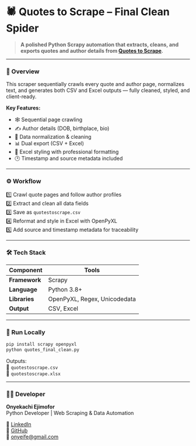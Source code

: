 # 🕷️ Quotes to Scrape – Final Clean Spider  

> **A polished Python Scrapy automation that extracts, cleans, and exports quotes and author details from [Quotes to Scrape](http://quotes.toscrape.com).**  

---

### 🌟 Overview  
This scraper sequentially crawls every quote and author page, normalizes text, and generates both CSV and Excel outputs — fully cleaned, styled, and client-ready.  

**Key Features:**  
- 🕸️ Sequential page crawling  
- ✍️ Author details (DOB, birthplace, bio)  
- 🧹 Data normalization & cleaning  
- 📊 Dual export (CSV + Excel)  
- 🎨 Excel styling with professional formatting  
- 🕑 Timestamp and source metadata included  

---

### ⚙️ Workflow  
1️⃣ Crawl quote pages and follow author profiles  
2️⃣ Extract and clean all data fields  
3️⃣ Save as `quotestoscrape.csv`  
4️⃣ Reformat and style in Excel with OpenPyXL  
5️⃣ Add source and timestamp metadata for traceability  

---

### 🛠️ Tech Stack  
| Component | Tools |
|------------|-------|
| **Framework** | Scrapy |
| **Language** | Python 3.8+ |
| **Libraries** | OpenPyXL, Regex, Unicodedata |
| **Output** | CSV, Excel |

---

### 🚀 Run Locally  
```bash
pip install scrapy openpyxl
python quotes_final_clean.py
```

Outputs:  
📁 `quotestoscrape.csv`  
📗 `quotestoscrape.xlsx`

---

### 👨‍💻 Developer  
**Onyekachi Ejimofor**  
Python Developer | Web Scraping & Data Automation  

🔗 [LinkedIn](https://www.linkedin.com/in/onyekachiejimofor)  
💼 [GitHub](https://github.com/Onyeksman)  
📧 [onyeife@gmail.com](mailto:onyeife@gmail.com)

